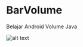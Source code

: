 # BarVolume
Belajar Android Volume Java

![alt text](https://github.com/lukisanjaya/BarVolume/images/icon48.png "Belajar Android Volume Java")
